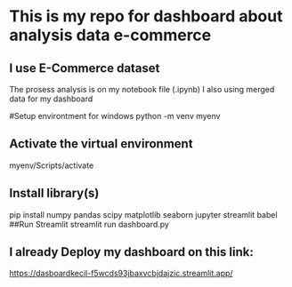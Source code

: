 # This is my repo for dashboard about analysis data e-commerce
## I use E-Commerce dataset
  The prosess analysis is on my notebook file (.ipynb)
  I also using merged data for my dashboard

#Setup environtment for windows
  python -m venv myenv
  ## Activate the virtual environment
  myenv/Scripts/activate
  ## Install library(s)
  pip install numpy pandas scipy matplotlib seaborn jupyter streamlit babel
  ##Run Streamlit
    streamlit run dashboard.py

## I already Deploy my dashboard on this link:
https://dasboardkecil-f5wcds93jbaxvcbjdajzic.streamlit.app/

